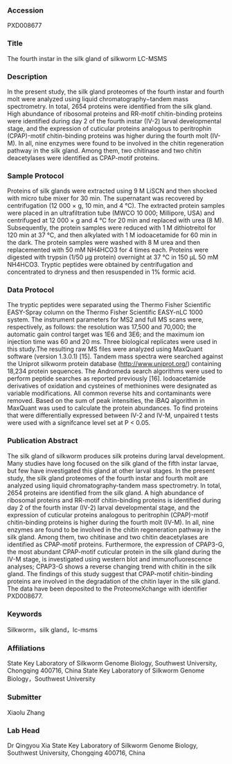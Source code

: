 ### Accession
PXD008677

### Title
The fourth instar in the silk gland of silkworm LC-MSMS

### Description
In the present study, the silk gland proteomes of the fourth instar and fourth molt were analyzed using liquid chromatography−tandem mass spectrometry. In total, 2654 proteins were identified from the silk gland. High abundance of ribosomal proteins and RR-motif chitin-binding proteins were identified during day 2 of the fourth instar (IV-2) larval developmental stage, and the expression of cuticular proteins analogous to peritrophin (CPAP)-motif chitin-binding proteins was higher during the fourth molt (IV-M). In all, nine enzymes were found to be involved in the chitin regeneration pathway in the silk gland. Among them, two chitinase and two chitin deacetylases were identified as CPAP-motif proteins.

### Sample Protocol
Proteins of silk glands were extracted using 9 M LiSCN and then shocked with micro tube mixer for 30 min. The supernatant was recovered by centrifugation (12 000 × g, 10 min, and 4 °C). The extracted protein samples were placed in an ultrafiltration tube (MWCO 10 000; Millipore, USA) and centrifuged at 12 000 × g and 4 °C for 20 min and replaced with urea (8 M). Subsequently, the protein samples were reduced with 1 M dithiotreitol for 120 min at 37 °C, and then alkylated with 1 M iodoacetamide for 60 min in the dark. The protein samples were washed with 8 M urea and then replacemented with 50 mM NH4HCO3 for 4 times each. Proteins were digested with trypsin (1/50 μg protein) overnight at 37 °C in 150 μL 50 mM NH4HCO3. Tryptic peptides were obtained by centrifugation and concentrated to dryness and then resuspended in 1% formic acid.

### Data Protocol
The tryptic peptides were separated using the Thermo Fisher Scientific EASY-Spray column on the Thermo Fisher Scientific EASY-nLC 1000 system. The instrument parameters for MS2 and full MS scans were, respectively, as follows: the resolution was 17,500 and 70,000; the automatic gain control target was 1E6 and 3E6; and the maximum ion injection time was 60 and 20 ms. Three biological replicates were used in this study.The resulting raw MS files were analyzed using MaxQuant software (version 1.3.0.1) [15]. Tandem mass spectra were searched against the Uniprot silkworm protein database (http://www.uniprot.org/) containing 18,234 protein sequences. The Andromeda search algorithms were used to perform peptide searches as reported previously [16]. Iodoacetamide derivatives of oxidation and cysteines of methionines were designated as variable modifications. All common reverse hits and contaminants were removed. Based on the sum of peak intensities, the iBAQ algorithm in MaxQuant was used to calculate the protein abundances. To find proteins that were differentially expressed between IV-2 and IV-M, unpaired t tests were used with a signifcance level set at P < 0.05.

### Publication Abstract
The silk gland of silkworm produces silk proteins during larval development. Many studies have long focused on the silk gland of the fifth instar larvae, but few have investigated this gland at other larval stages. In the present study, the silk gland proteomes of the fourth instar and fourth molt are analyzed using liquid chromatography-tandem mass spectrometry. In total, 2654 proteins are identified from the silk gland. A high abundance of ribosomal proteins and RR-motif chitin-binding proteins is identified during day 2 of the fourth instar (IV-2) larval developmental stage, and the expression of cuticular proteins analogous to peritrophin (CPAP)-motif chitin-binding proteins is higher during the fourth molt (IV-M). In all, nine enzymes are found to be involved in the chitin regeneration pathway in the silk gland. Among them, two chitinase and two chitin deacetylases are identified as CPAP-motif proteins. Furthermore, the expression of CPAP3-G, the most abundant CPAP-motif cuticular protein in the silk gland during the IV-M stage, is investigated using western blot and immunofluorescence analyses; CPAP3-G shows a reverse changing trend with chitin in the silk gland. The findings of this study suggest that CPAP-motif chitin-binding proteins are involved in the degradation of the chitin layer in the silk gland. The data have been deposited to the ProteomeXchange with identifier PXD008677.

### Keywords
Silkworm，silk gland，lc-msms

### Affiliations
State Key Laboratory of Silkworm Genome Biology, Southwest University, Chongqing 400716, China
State Key Laboratory of Silkworm Genome Biology，Southwest  University 

### Submitter
Xiaolu Zhang

### Lab Head
Dr Qingyou Xia
State Key Laboratory of Silkworm Genome Biology, Southwest University, Chongqing 400716, China


